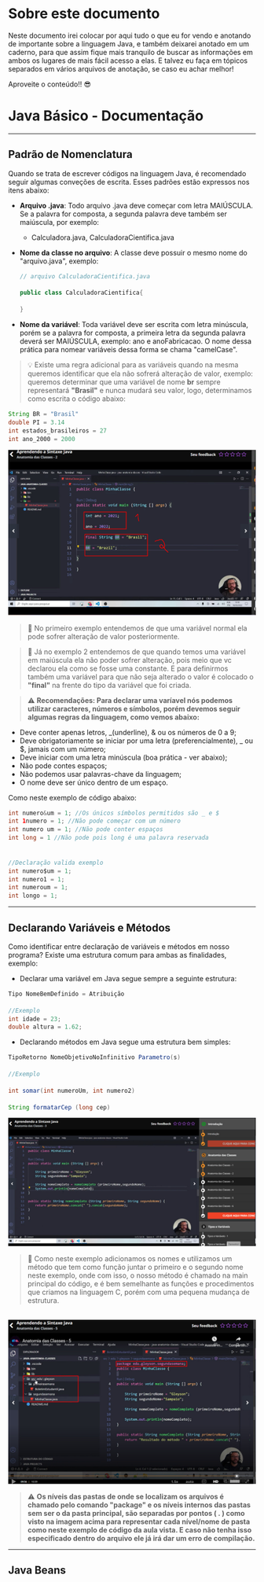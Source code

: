 # Sobre este documento

Neste documento irei colocar por aqui tudo o que eu for vendo e anotando de importante sobre a linguagem Java, e também deixarei anotado em um caderno, para que assim fique mais tranquilo de buscar as informações em ambos os lugares de mais fácil acesso a elas. E talvez eu faça em tópicos separados em vários arquivos de anotação, se caso eu achar melhor!

Aproveite o conteúdo!! 😎

# Java Básico - Documentação
________________________________________________________

## Padrão de Nomenclatura

Quando se trata de escrever códigos na linguagem Java, é recomendado seguir algumas conveções de escrita. Esses padrões estão expressos nos itens abaixo:

- <b>Arquivo .java</b>: Todo arquivo .java deve começar com letra MAIÚSCULA. Se a palavra for composta, a segunda palavra deve também ser maiúscula, por exemplo:

    - Calculadora.java,  CalculadoraCientifica.java

- <b>Nome da classe no arquivo</b>: A classe deve possuir o mesmo nome do "arquivo.java", exemplo:

    ```Java
    // arquivo CalculadoraCientifica.java

    public class CalculadoraCientifica{

    }
    ```
- <b>Nome da variável</b>: Toda variável deve ser escrita com letra minúscula, porém se a palavra for composta, a primeira letra da segunda palavra deverá ser MAIÚSCULA, exemplo: ano e anoFabricacao. O nome dessa prática para nomear variáveis dessa forma se chama "camelCase". 

>:bulb: Existe uma regra adicional para as variáveis quando na mesma queremos identificar que ela não sofrerá alteração de valor, exemplo: queremos determinar que uma variável de nome **br** sempre representará **"Brasil"** e nunca mudará seu valor, logo, determinamos como escrita o código abaixo:


```Java
String BR = "Brasil"
double PI = 3.14
int estados_brasileiros = 27
int ano_2000 = 2000
```

<img src="images/img1.jpg">

>:memo: No primeiro exemplo entendemos de que uma variável normal ela pode sofrer alteração de valor posteriormente.

>:memo: Já no exemplo 2 entendemos de que quando temos uma variável em maiúscula ela não poder sofrer alteração, pois meio que vc declarou ela como se fosse uma constante. E para definirmos também uma variável para que não seja alterado o valor é colocado o **"final"** na frente do tipo da variável que foi criada.

>:warning: **Recomendações: Para declarar uma varíavel nós podemos utilizar caracteres, números e símbolos, porém devemos seguir algumas regras da linguagem, como vemos abaixo:**

- Deve conter apenas letros, _(underline), & ou os números de 0 a 9;
- Deve obrigatoriamente se iniciar por uma letra (preferencialmente), _ ou $, jamais com um número;
- Deve iniciar com uma letra minúscula (boa prática - ver abaixo);
- Não pode contes espaços;
- Não podemos usar palavras-chave da linguagem;
- O nome deve ser único dentro de um espaço.

Como neste exemplo de código abaixo:

```Java
int numero&um = 1; //Os únicos símbolos permitidos são _ e $
int 1numero = 1; //Não pode começar com um número
int numero um = 1; //Não pode conter espaços
int long = 1 //Não pode pois long é uma palavra reservada


//Declaração valida exemplo
int numero$um = 1;
int numero1 = 1;
int numeroum = 1;
int longo = 1;
```
------------------------------

## Declarando Variáveis e Métodos

Como identificar entre declaração de variáveis e métodos em nosso programa? Existe uma estrutura comum para ambas as finalidades, exemplo:

- Declarar uma variável em Java segue sempre a seguinte estrutura:

```Java
Tipo NomeBemDefinido = Atribuição 

//Exemplo
int idade = 23;
double altura = 1.62;
```

- Declarando métodos em Java segue uma estrutura bem simples:

```Java
TipoRetorno NomeObjetivoNoInfinitivo Parametro(s)

//Exemplo

int somar(int numeroUm, int numero2)

String formatarCep (long cep)
```
<img src="images/img2.jpg">

>:memo: Como neste  exemplo adicionamos os nomes e utilizamos um método que tem como função juntar o primeiro e o segundo nome neste exemplo, onde com isso, o nosso método é chamado na main principal do código, e é bem semelhante as funções e procedimentos que criamos na linguagem C, porém com uma pequena mudança de estrutura.

<br>

<img src="images/img3.jpg">


>:warning: **Os níveis das pastas de onde se localizam os arquivos é chamado pelo comando "package" e os níveis internos das pastas sem ser o da pasta principal, são separadas por pontos ( . ) como visto na imagem acima para representar cada nível/nome de pasta como neste exemplo de código da aula vista. E caso não tenha isso especificado dentro do arquivo ele já irá dar um erro de compilação.**

-------------------------------

## Java Beans